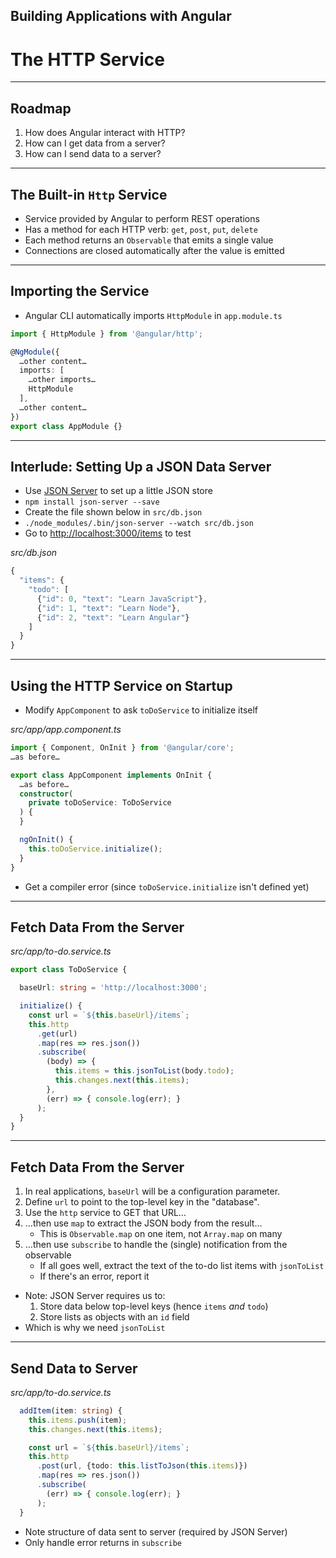 <!-- .slide: data-background="../content/images/title-slide.jpg" -->

## Building Applications with Angular

# The HTTP Service

---

## Roadmap

1. How does Angular interact with HTTP?
1. How can I get data from a server?
1. How can I send data to a server?

---

## The Built-in `Http` Service

- Service provided by Angular to perform REST operations
- Has a method for each HTTP verb: `get`, `post`, `put`, `delete`
- Each method returns an `Observable` that emits a single value
- Connections are closed automatically after the value is emitted

---

## Importing the Service

- Angular CLI automatically imports `HttpModule` in `app.module.ts`

```ts
import { HttpModule } from '@angular/http';

@NgModule({
  …other content…
  imports: [
    …other imports…
    HttpModule
  ],
  …other content…
})
export class AppModule {}
```

<!-- preview: https://plnkr.co/edit/l4n2upSueYw5UbFjZB1C?p=preview -->

---

## Interlude: Setting Up a JSON Data Server

- Use [JSON Server](https://github.com/typicode/json-server) to set up a little JSON store
- `npm install json-server --save`
- Create the file shown below in `src/db.json`
- `./node_modules/.bin/json-server --watch src/db.json`
- Go to <http://localhost:3000/items> to test

_src/db.json_
```ts
{
  "items": {
    "todo": [
      {"id": 0, "text": "Learn JavaScript"},
      {"id": 1, "text": "Learn Node"},
      {"id": 2, "text": "Learn Angular"}
    ]
  }
}
```

---

## Using the HTTP Service on Startup

- Modify `AppComponent` to ask `toDoService` to initialize itself

_src/app/app.component.ts_
```ts
import { Component, OnInit } from '@angular/core';
…as before…

export class AppComponent implements OnInit {
  …as before…
  constructor(
    private toDoService: ToDoService
  ) {
  }

  ngOnInit() {
    this.toDoService.initialize();
  }
}
```

- Get a compiler error (since `toDoService.initialize` isn't defined yet)

---

## Fetch Data From the Server

_src/app/to-do.service.ts_
```ts
export class ToDoService {

  baseUrl: string = 'http://localhost:3000';

  initialize() {
    const url = `${this.baseUrl}/items`;
    this.http
      .get(url)
      .map(res => res.json())
      .subscribe(
        (body) => {
          this.items = this.jsonToList(body.todo);
          this.changes.next(this.items);
        },
        (err) => { console.log(err); }
      );
  }
}
```

---

## Fetch Data From the Server

1. In real applications, `baseUrl` will be a configuration parameter.
1. Define `url` to point to the top-level key in the "database".
1. Use the `http` service to GET that URL…
1. …then use `map` to extract the JSON body from the result…
   - This is `Observable.map` on one item, not `Array.map` on many
1. …then use `subscribe` to handle the (single) notification from the observable
   - If all goes well, extract the text of the to-do list items with `jsonToList`
   - If there's an error, report it

<!-- comment needed to separate lists -->
- Note: JSON Server requires us to:
  1. Store data below top-level keys (hence `items` *and* `todo`)
  1. Store lists as objects with an `id` field
- Which is why we need `jsonToList`

---

## Send Data to Server

_src/app/to-do.service.ts_
```ts
  addItem(item: string) {
    this.items.push(item);
    this.changes.next(this.items);

    const url = `${this.baseUrl}/items`;
    this.http
      .post(url, {todo: this.listToJson(this.items)})
      .map(res => res.json())
      .subscribe(
        (err) => { console.log(err); }
      );
  }
```

- Note structure of data sent to server (required by JSON Server)
- Only handle error returns in `subscribe`

